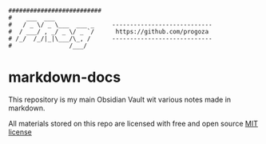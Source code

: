 ```
##########################
#    ___  ___           
#   / _ \/ _ \___  ___ _     ----------------------------
#  / ___/ , _/ _ \/ _ `/      https://github.com/progoza
# /_/  /_/|_|\___/\_, /      ----------------------------
#                /___/  
```

# markdown-docs

This repository is my main Obsidian Vault wit various notes made in markdown.

All materials stored on this repo are licensed with free and open source [MIT license](LICENSE)
